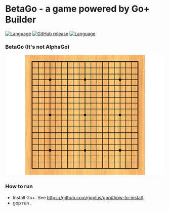 BetaGo - a game powered by Go+ Builder
=========

[![Language](https://img.shields.io/badge/language-Go+-blue.svg)](https://github.com/goplus/gop)
[![GitHub release](https://img.shields.io/github/v/tag/xushiwei/BetaGo.svg?label=release)](https://github.com/xushiwei/BetaGo/releases)
[![Language](https://img.shields.io/badge/game_engine-spx-green.svg)](https://github.com/goplus/spx)

### BetaGo (It's not AlphaGo)

![Screen Shot](assets/8.png)

### How to run

- Install Go+. See https://github.com/goplus/gop#how-to-install.
- gop run .
